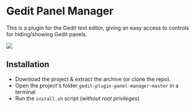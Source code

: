 # Gedit Panel Manager

This is a plugin for the Gedit text editor, giving an easy access to controls for hiding/showing Gedit panels.

![](http://image.noelshack.com/fichiers/2018/11/4/1521149876-capture-d-ecran-de-2018-03-15-22-35-16.png)

## Installation

- Download the project & extract the archive (or clone the repo).
- Open the project's folder `gedit-plugin-panel-manager-master` in a terminal
- Run the `install.sh` script (_without root privileges_)



